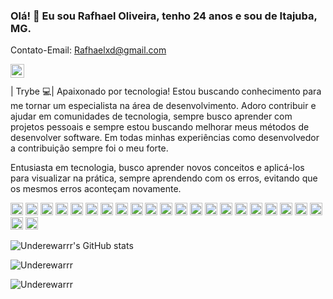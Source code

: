 ### Olá! 👋 Eu sou Rafhael Oliveira, tenho 24 anos e sou de Itajuba, MG.

Contato-Email: Rafhaelxd@gmail.com

<a href="https://www.linkedin.com/in/rafhael-oliveira/">
  <img align="left" alt="Rafhael Oliveira LinkdeIn" width="22px" src="https://cdn.jsdelivr.net/npm/simple-icons@v3/icons/linkedin.svg" />
</a>

<br />
<br />
| Trybe 💻|
Apaixonado por tecnologia! Estou buscando conhecimento para me tornar um especialista na área de desenvolvimento.
Adoro contribuir e ajudar em comunidades de tecnologia, sempre busco aprender com projetos pessoais e sempre estou buscando melhorar meus métodos de desenvolver software. 
Em todas minhas experiências como desenvolvedor a contribuição sempre foi o meu forte.

Entusiasta em tecnologia, busco aprender novos conceitos e aplicá-los para visualizar na prática, sempre aprendendo com os erros, evitando que os mesmos erros aconteçam novamente.


<code><img height="20" src="https://img.shields.io/badge/JavaScript-323330?style=for-the-badge&logo=javascript&logoColor=F7DF1E" ></code>
<code><img height="20" src="https://img.shields.io/badge/Lua-2C2D72?style=for-the-badge&logo=lua&logoColor=white" alt="Lua"/></code>
<code><img height="20" src="https://img.shields.io/badge/React-20232A?style=for-the-badge&logo=react&logoColor=61DAFB"></code>
<code><img height="20" src="https://img.shields.io/badge/React_Router-CA4245?style=for-the-badge&logo=react-router&logoColor=white"></code>
<code><img height="20" src="https://img.shields.io/badge/Redux-593D88?style=for-the-badge&logo=redux&logoColor=white"></code>
<code><img height="20" src="https://img.shields.io/badge/MySQL-005C84?style=for-the-badge&logo=mysql&logoColor=white"></code>
<code><img height="20" src="https://img.shields.io/badge/GitHub-100000?style=for-the-badge&logo=github&logoColor=white"></code>
<code><img height="20" src="https://img.shields.io/badge/Node.js-339933?style=for-the-badge&logo=nodedotjs&logoColor=white"></code>
<code><img height="20" src="https://img.shields.io/badge/npm-CB3837?style=for-the-badge&logo=npm&logoColor=white"></code>
<code><img height="20" src="https://img.shields.io/badge/css3-%231572B6.svg?style=for-the-badge&logo=css3&logoColor=white"></code>
<code><img height="20" src="https://img.shields.io/badge/Cloudflare-F38020?style=for-the-badge&logo=Cloudflare&logoColor=white"></code>
<code><img height="20" src="https://img.shields.io/badge/Amazon_AWS-FF9900?style=for-the-badge&logo=amazonaws&logoColor=white"></code>
<code><img height="20" src="https://img.shields.io/badge/Digital_Ocean-0080FF?style=for-the-badge&logo=DigitalOcean&logoColor=white"></code>
<code><img height="20" src="https://img.shields.io/badge/Google_Cloud-4285F4?style=for-the-badge&logo=google-cloud&logoColor=white"></code>
<code><img height="20" src="https://img.shields.io/badge/SQLite-07405E?style=for-the-badge&logo=sqlite&logoColor=white"></code>
<code><img height="20" src="https://img.shields.io/badge/Apache-D22128?style=for-the-badge&logo=Apache&logoColor=white"></code>
<code><img height="20" src="https://img.shields.io/badge/Cypress-17202C?style=for-the-badge&logo=cypress&logoColor=white"></code>
<code><img height="20" src="https://img.shields.io/badge/Docker-2CA5E0?style=for-the-badge&logo=docker&logoColor=white"></code>
<code><img height="20" src="https://img.shields.io/badge/JWT-000000?style=for-the-badge&logo=JSON%20web%20tokens&logoColor=white"></code>
<code><img height="20" src="https://img.shields.io/badge/eslint-3A33D1?style=for-the-badge&logo=eslint&logoColor=white"></code>
<code><img height="20" src="https://img.shields.io/badge/Sequelize-52B0E7?style=for-the-badge&logo=Sequelize&logoColor=white"></code>
<code><img height="20" src="https://img.shields.io/badge/Linux-FCC624?style=for-the-badge&logo=linux&logoColor=black"></code>
<code><img height="20" src="https://img.shields.io/badge/tailwindcss-%2338B2AC.svg?style=for-the-badge&logo=tailwind-css&logoColor=white"></code>

![Underewarrr's GitHub stats](https://github-readme-stats.vercel.app/api?username=Underewarrr&show_icons=true&count_private=true)

<img align="center" src="https://github-readme-stats.vercel.app/api/top-langs/?username=Underewarrr&layout=compact&theme=graywhite&title_color=268bd2" alt="Underewarrr" />
<br>
<p align="left"> <img src="https://komarev.com/ghpvc/?username=Underewarrr" alt="Underewarrr" /> </p>

